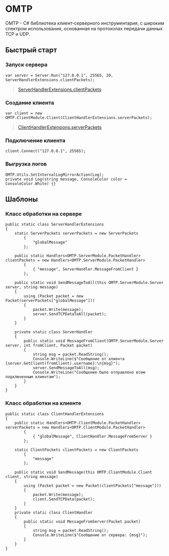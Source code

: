 # OMTP

OMTP - C# библиотека клиент-серверного инструментария, с широким спектром использования, основанная на протоколах передачи данных TCP и UDP. 

## Быстрый старт

### Запуск сервера
<pre><code class='language-cs'>var server = Server.Run("127.0.0.1", 25565, 20, ServerHandlerExtensions.clientPackets);
</code></pre>
>[ServerHandlerExtensions.clientPackets](#класс-обработки-на-сервере)
### Создание клиента
<pre><code class='language-cs'>var client = new OMTP.ClientModule.Client(ClientHandlerExtensions.serverPackets);
</code></pre>
>[ClientHandlerExtensions.serverPackets](#класс-обработки-на-клиенте)

### Подключение клиента
<pre><code class='language-cs'>client.Connect("127.0.0.1", 25565);
</code></pre>

### Выгрузка логов
<pre><code class='language-cs'>OMTP.Utils.SetInternalLogMirrorAction(Log);
private void Log(string message, ConsoleColor color = ConsoleColor.White) {}
</code></pre>

## Шаблоны

### Класс обработки на сервере
<pre><code class='language-cs'>public static class ServerHandlerExtensions
{
    static ServerPackets serverPackets = new ServerPackets
        {
            "globalMessage"
        };

    public static Handlers&lt;OMTP.ServerModule.PacketHandler&gt; clientPackets = new Handlers&lt;OMTP.ServerModule.PacketHandler&gt;
        {
            { "message", ServerHandler.MessageFromClient }
        };

    public static void SendMessageToAll(this OMTP.ServerModule.Server server, string message)
    {
        using (Packet packet = new Packet(serverPackets["globalMessage"]))
        {
            packet.Write(message);
            server.SendTCPDataToAll(packet);
        }
    }

    private static class ServerHandler
    {
        public static void MessageFromClient(OMTP.ServerModule.Server server, int fromClient, Packet packet)
        {
            string msg = packet.ReadString();
            Console.WriteLine($"Сообщение от клиента {server.GetClient(fromClient).username}:\n{msg}");
            server.SendMessageToAll(msg);
            Console.WriteLine("Сообщение было отправлено всем подключенным клиентам");
        }
    }
}</code></pre>

### Класс обработки на клиенте
<pre><code class='language-cs'>public static class ClientHandlerExtensions
{
    public static Handlers&lt;OMTP.ClientModule.PacketHandler&gt; serverPackets = new Handlers&lt;OMTP.ClientModule.PacketHandler&gt;
        {
            { "globalMessage", ClientHandler.MessageFromServer }
        };

    static ClientPackets clientPackets = new ClientPackets
        {
            "message"
        };

    public static void SendMessage(this OMTP.ClientModule.Client client, string message)
    {
        using (Packet packet = new Packet(clientPackets["message"]))
        {
            packet.Write(message);
            client.SendTCPData(packet);
        }
    }
    private static class ClientHandler
    {
        public static void MessageFromServer(Packet packet)
        {
            string msg = packet.ReadString();
            Console.WriteLine($"Сообщение от сервера: {msg}");
        }
    }
}</code></pre>
